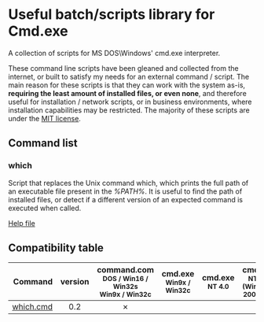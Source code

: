 # Useful batch/scripts library for Cmd.exe
A collection of scripts for MS DOS\Windows' cmd.exe interpreter.

These command line scripts have been gleaned and collected from the internet, or built to satisfy my needs for an external command / script. The main reason for these scripts is that they can work with the system as-is, **requiring the least amount of installed files, or even none**, and therefore useful for installation / network scripts, or in business environments, where installation capabilities may be restricted. The majority of these scripts are under the [MIT license](LICENSE.md).



## Command list

### which

Script that replaces the Unix command which, which prints the full path of an executable file present in the *%PATH%*. It is useful to find the path of installed files, or detect if a different version of an expected command is executed when called.

[Help file](doc\which.md)



## Compatibility table



|               **Command** | **version** | command.com<br /><small>DOS / Win16 / Win32s</small><br /><small>Win9x / Win32c</small> | cmd.exe<br /><small>Win9x / Win32c</small> | cmd.exe<br /><small>NT&nbsp;4.0</small> | cmd.exe<br /><small>NT&nbsp;5.x (Windows 2000/XP)</small> | cmd.exe<br /><small>NT 6.x~10.x (Vista/7/8/8.1/10)</small> | powershell.exe<br /><small>NT 6.x~10.x (Vista/7/8/8.1/10)</small> |
| ------------------------: | :---------: | :----------------------------------------------------------: | :----------------------------------------: | :-------------------------------------: | :-------------------------------------------------------: | :--------------------------------------------------------: | :----------------------------------------------------------: |
| [which.cmd](doc\which.md) |     0.2     |                              ✗                               |                   &nbsp;                   |                 &nbsp;                  |                             ?                             |                             ✓                              |                              ✗                               |

